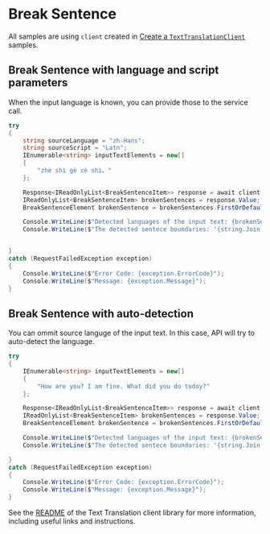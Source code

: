 # Break Sentence

All samples are using `client` created in [Create a `TextTranslationClient`][create_client_sample] samples.

## Break Sentence with language and script parameters

When the input language is known, you can provide those to the service call.

```C#
try
{
    string sourceLanguage = "zh-Hans";
    string sourceScript = "Latn";
    IEnumerable<string> inputTextElements = new[]
    {
        "zhè shì gè cè shì。"
    };

    Response<IReadOnlyList<BreakSentenceItem>> response = await client.FindSentenceBoundariesAsync(inputTextElements, language: sourceLanguage, script: sourceScript).ConfigureAwait(false);
    IReadOnlyList<BreakSentenceItem> brokenSentences = response.Value;
    BreakSentenceElement brokenSentence = brokenSentences.FirstOrDefault();

    Console.WriteLine($"Detected languages of the input text: {brokenSentence?.DetectedLanguage?.Language} with score: {brokenSentence?.DetectedLanguage?.Score}.");
    Console.WriteLine($"The detected sentece boundaries: '{string.Join(",", brokenSentence?.SentLen)}'.");


}
catch (RequestFailedException exception)
{
    Console.WriteLine($"Error Code: {exception.ErrorCode}");
    Console.WriteLine($"Message: {exception.Message}");
}
```

## Break Sentence with auto-detection

You can ommit source languge of the input text. In this case, API will try to auto-detect the language.

```C#
try
{
    IEnumerable<string> inputTextElements = new[]
    {
        "How are you? I am fine. What did you do today?"
    };

    Response<IReadOnlyList<BreakSentenceItem>> response = await client.FindSentenceBoundariesAsync(inputTextElements).ConfigureAwait(false);
    IReadOnlyList<BreakSentenceItem> brokenSentences = response.Value;
    BreakSentenceElement brokenSentence = brokenSentences.FirstOrDefault();

    Console.WriteLine($"Detected languages of the input text: {brokenSentence?.DetectedLanguage?.Language} with score: {brokenSentence?.DetectedLanguage?.Score}.");
    Console.WriteLine($"The detected sentece boundaries: '{string.Join(",", brokenSentence?.SentLen)}'.");

}
catch (RequestFailedException exception)
{
    Console.WriteLine($"Error Code: {exception.ErrorCode}");
    Console.WriteLine($"Message: {exception.Message}");
}
```

See the [README] of the Text Translation client library for more information, including useful links and instructions.

[README]: https://github.com/Azure/azure-sdk-for-net/tree/main/sdk/translation/Azure.AI.Translation.Text/README.md
[create_client_sample]: https://github.com/Azure/azure-sdk-for-net/tree/main/sdk/translation/Azure.AI.Translation.Text/samples/Sample0_CreateClient.md
